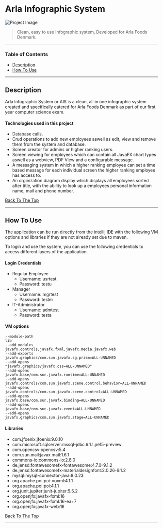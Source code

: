 # Arla Infographic System

![Project Image](https://i.imgur.com/LzeXsuq.png)

> Clean, easy to use Infographic system, Developed for Arla Foods Denmark.

---

### Table of Contents


- [Description](#description)
- [How To Use](#how-to-use)

---

## Description

Arla Infographic System or AIS is a clean, all in one infographic system created and specifically catered for Arla Foods Denmark as part of our first year computer science exam.

#### Technologies used in this project

- Database calls.
- Crud operations to add new employees aswell as edit, view and remove them from the system and database.
- Screen creator for admins or higher ranking users.
- Screen viewing for employees which can contain all JavaFX chart types aswell as a webview, PDF View and a configurable message.
- A messaging system in which a higher ranking employee can set a time based message for each individual screen the higher ranking employee has access to.
- An orginization diagram display which displays all employees sorted after title, with the ability to look up a employees personal information name, mail and phone number.


[Back To The Top](#Arla-Infographic-System)

---

## How To Use
The application can be run directly from the intellij IDE with the following VM options and libraries if they are not already set due to maven.

To login and use the system, you can use the following credentials to access different layers of the application.

#### Login Credentials
- Regular Employee
    - Username: usrtest
    - Password: testu
- Manager
    - Username: mgrtest
    - Password: testm
- IT-Administrator
    - Username: admtest
    - Password: testa

#### VM options
```
--module-path
lib
--add-modules
javafx.controls,javafx.fxml,javafx.media,javafx.web
--add-exports
javafx.graphics/com.sun.javafx.sg.prism=ALL-UNNAMED
--add-opens
"javafx.graphics/javafx.css=ALL-UNNAMED"
--add-opens
javafx.base/com.sun.javafx.runtime=ALL-UNNAMED
--add-opens
javafx.controls/com.sun.javafx.scene.control.behavior=ALL-UNNAMED
--add-opens
javafx.controls/com.sun.javafx.scene.control=ALL-UNNAMED
--add-opens
javafx.base/com.sun.javafx.binding=ALL-UNNAMED
--add-opens
javafx.base/com.sun.javafx.event=ALL-UNNAMED
--add-opens
javafx.graphics/com.sun.javafx.stage=ALL-UNNAMED
```

#### Libraries

- com.jfoenix:jfoenix:9.0.10
- com.microsoft.sqlserver:mssql-jdbc:9.1.1.jre15-preview
- com.opencsv:opencsv:5.4
- com.sun.mail:javax.mail:1.6.1
- commons-io:commons-io:2.8.0
- de.jensd:fontawesomefx-fontawesome:4.7.0-9.1.2
- de.jensd:fontawesomefx-materialdesignfont:2.0.26-9.1.2
- mysql:mysql-connector-java:8.0.23
- org.apache.poi:poi-ooxml:4.1.1
- org.apache.poi:poi:4.1.1
- org.junit.jupiter:junit-jupiter:5.5.2
- org.openjfx:javafx-fxml:16
- org.openjfx:javafx-fxml:16-ea+7
- org.openjfx:javafx-web:16

[Back To The Top](#Arla-Infographic-System)

---
